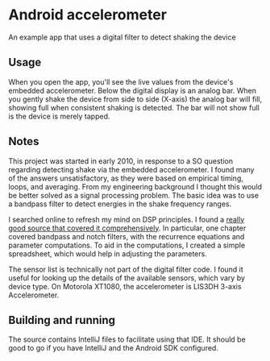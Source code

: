 # Android accelerometer

An example app that uses a digital filter to detect shaking the device

## Usage

When you open the app, you'll see the live values from the device's embedded accelerometer.
Below the digital display is an analog bar.
When you gently shake the device from side to side (X-axis) the analog bar will fill, showing full when consistent shaking is detected.
The bar will not show full is the device is merely tapped.

## Notes

This project was started in early 2010, in response to a SO question regarding detecting shake via the embedded accelerometer.
I found many of the answers unsatisfactory, as they were based on empirical timing, loops, and averaging.
From my engineering background I thought this would be better solved as a signal processing problem.
The basic idea was to use a bandpass filter to detect energies in the shake frequency ranges.

I searched online to refresh my mind on DSP principles.
I found a [really good source that covered it comprehensively](http://www.dspguide.com/ch19/3.htm).
In particular, one chapter covered bandpass and notch filters, with the recurrence equations and parameter computations.
To aid in the computations, I created a simple spreadsheet, which would help in adjusting the parameters.

The sensor list is technically not part of the digital filter code.
I found it useful for looking up the details of the available sensors, which vary by device type.
On  Motorola XT1080, the accelerometer is LIS3DH 3-axis Accelerometer.

## Building and running

The source contains IntelliJ files to facilitate using that IDE.
It should be good to go if you have IntelliJ and the Android SDK configured.
